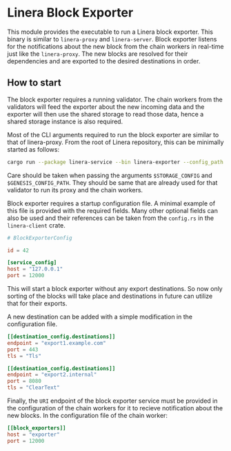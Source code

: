 # Linera Block Exporter

This module provides the executable to run a Linera block exporter. This binary is similar to `linera-proxy` and `linera-server`. Block exporter listens for the notifications about the new block from the chain workers in real-time just like the `linera-proxy`. The new blocks are resolved for their dependencies and are exported to the desired destinations in order.

## How to start

The block exporter requires a running validator. The chain workers from the validators will feed the exporter about the new incoming data and the exporter will then use the shared storage to read those data, hence a shared storage instance is also required.

Most of the CLI arguments required to run the block exporter are similar to that of linera-proxy.
From the root of Linera repository, this can be minimally started as follows:

```bash
cargo run --package linera-service --bin linera-exporter --config_path $CONFIG_PATH --storage $STORAGE_CONFIG --genesis $GENESIS_CONFIG_PATH
```

Care should be taken when passing the arguments `$STORAGE_CONFIG` and `$GENESIS_CONFIG_PATH`. They should be same that are already used for that validator to run its proxy and the chain workers.

Block exporter requires a startup configuration file. A minimal example of this file is provided with the required fields. Many other optional fields can also be used and their references can be taken from the `config.rs` in the `linera-client` crate.

```toml
# BlockExporterConfig

id = 42

[service_config]
host = "127.0.0.1"
port = 12000

```

This will start a block exporter without any export destinations. So now only sorting of the blocks will take place and destinations in future can utilize that for their exports.

A new destination can be added with a simple modification in the configuration file.

```toml
[[destination_config.destinations]]
endpoint = "export1.example.com"
port = 443
tls = "Tls"

[[destination_config.destinations]]
endpoint = "export2.internal"
port = 8080
tls = "ClearText"

```

Finally, the `URI` endpoint of the block exporter service must be provided in the configuration of the chain workers for it to recieve notification about the new blocks.
In the configuration file of the chain worker:

```toml
[[block_exporters]]
host = "exporter"
port = 12000

```
